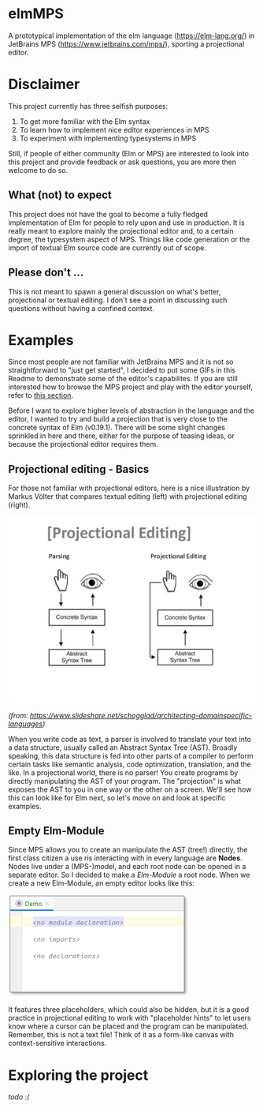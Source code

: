 # elmMPS
A prototypical implementation of the elm language (https://elm-lang.org/) in JetBrains MPS (https://www.jetbrains.com/mps/), sporting a projectional editor.

# Disclaimer

This project currently has three selfish purposes:
1. To get more familiar with the Elm syntax
2. To learn how to implement nice editor experiences in MPS
3. To experiment with implementing typesystems in MPS

Still, if people of either community (Elm or MPS) are interested to look into this project and provide feedback or ask questions, you are more then welcome to do so.

## What (not) to expect
This project does not have the goal to become a fully fledged implementation of Elm for people to rely upon and use in production. It is really meant to explore mainly the projectional editor and, to a certain degree, the typesystem aspect of MPS. Things like code generation or the import of textual Elm source code are currently out of scope.

## Please don't ...
This is not meant to spawn a general discussion on what's better, projectional or textual editing. I don't see a point in discussing such questions without having a confined context.

# Examples
Since most people are not familiar with JetBrains MPS and it is not so straightforward to "just get started", I decided to put some GIFs in this Readme to demonstrate some of the editor's capabilites. If you are still interested how to browse the MPS project and play with the editor yourself, refer to [this section](README.md#exploring-the-project).

Before I want to explore higher levels of abstraction in the language and the editor, I wanted to try and build a projection that is very close to the concrete syntax of Elm (v0.19.1).
There will be some slight changes sprinkled in here and there, either for the purpose of teasing ideas, or because the projectional editor requires them.

## Projectional editing - Basics
For those not familiar with projectional editors, here is a nice illustration by Markus Völter that compares textual editing (left) with projectional editing (right).

![projectional editing](images/projectionalEditing.jpg)

_(from: https://www.slideshare.net/schogglad/architecting-domainspecific-languages)_

When you write code as text, a parser is involved to translate your text into a data structure, usually called an Abstract Syntax Tree (AST). Broadly speaking, this data structure is fed into other parts of a compiler to perform certain tasks like semantic analysis, code optimization, translation, and the like. In a projectional world, there is no parser! You create programs by directly manipulating the AST of your program. The "projection" is what exposes the AST to you in one way or the other on a screen. We'll see how this can look like for Elm next, so let's move on and look at specific examples.

## Empty Elm-Module
Since MPS allows you to create an manipulate the AST (tree!) directly, the first class citizen a use ris interacting with in every language are **Nodes**. Nodes live under a (MPS-)model, and each root node can be opened in a separate editor. So I decided to make a _Elm-Module_ a root node. When we create a new Elm-Module, an empty editor looks like this:

![emptyEditor](images/emptyEditor.png)

It features three placeholders, which could also be hidden, but it is a good practice in projectional editing to work with "placeholder hints" to let users know where a cursor can be placed and the program can be manipulated. Remember, this is not a text file! Think of it as a form-like canvas with context-sensitive interactions.


# Exploring the project
_todo :(_
